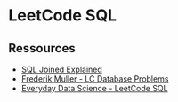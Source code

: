 # LeetCode SQL

## Ressources

- [SQL Joined Explained](https://www.reddit.com/r/programming/comments/1xlqeu/sql_joins_explained_xpost_rsql/)
- [Frederik Muller - LC Database Problems](https://www.youtube.com/playlist?list=PLdrw9_aIADIPAMJW8I_S-S747oyiRtzpS)
- [Everyday Data Science - LeetCode SQL](https://www.youtube.com/playlist?list=PLtfxzVLWb-B-O3VAjxsoZYgG6d8WMnPjG)

